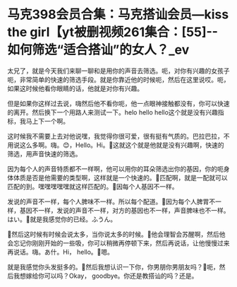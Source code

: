 # 马克398会员合集：马克搭讪会员—kiss the girl【yt被删视频261集合：[55]--如何筛选“适合搭讪”的女人？_ev

太兄了，就是今天我们来聊一聊和是用你的声音去筛选。呃，对你有兴趣的女孩子呃，非常简单的快速的筛选手段。就是你靠近他的时候呃，然后在这里说哎。呃，如果这时候他看你眼睛的话，他就是对你有兴趣。

但是如果你这样过去说，嗨然后他不看你呃，他一点眼神接触都没有，你可以快速的离开。然后换下一个用路人来测试一下。helo hello hello这个就是没有兴趣指标，我马上下一个啊。

这时候我不需要上去对他说嘿，我觉得你很可爱，很有挺有气质的。巴拉巴拉，不用说这么多啊。嗨。😊，Hello。Hi。🎼这就这个就是他就是没有兴趣啊，快速的筛选，用声音快速的筛选。

因为每个人的声音特质都不一样啊，他可以用你的耳朵筛选出你的基因，你的呃身体体质是否是他需要的类型啊，这样就是一个快速的。🎼匹配啊，就是一配就可以匹配的到。嘿嘿嘿嘿嘿就这样匹配的。🎼因每个人基因不一样。

发说的声音不一样，每个人脾味不一样。所以每个配道。🎼因为每个人脾胃不一样，基因不一样，发说的声音不一样，对方的基因也不一样，声音脾味也不一样。はい。🎼就是我感觉你的已经。ふうん。

🎼然后这时候有时候会说太多，当你说太多的时候。🎼他会理智会苏醒啊，然后他会忘记你刚刚开始的一些吸，你可以稍微再停顿下来，然后再说话，让他慢慢过来再说话。嗨。あ什。Hi， hello。🎼嗯。

就是我感觉你头发挺多的。🎼然后我想认识一下你，你男朋你男朋友吗？🎼呃，然后我想嫁给你可以吗？Okay， goodbye。你还是教搭讪的吗？还是。

